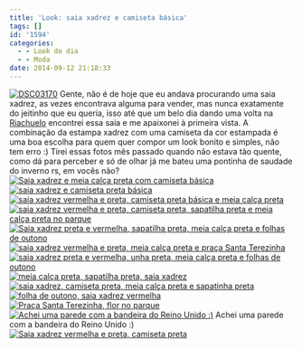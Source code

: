 ```yaml
---
title: 'Look: saia xadrez e camiseta básica'
tags: []
id: '1594'
categories:
  - - Look do dia
  - - Moda
date: 2014-09-12 21:18:33
---
```


[![DSC03170](http://natalia.blog.br/wp-content/uploads/2014/09/DSC03170.jpg)](http://natalia.blog.br/wp-content/uploads/2014/09/DSC03170.jpg) Gente, não é de hoje que eu andava procurando uma saia xadrez, as vezes encontrava alguma para vender, mas nunca exatamente do jeitinho que eu queria, isso até que um belo dia dando uma volta na [Riachuelo](http://riachuelo.com.br/ "Loja Riachuelo, saia xadrez ") encontrei essa saia e me apaixonei à primeira vista. A combinação da estampa xadrez com uma camiseta da cor estampada é uma boa escolha para quem quer compor um look bonito e simples, não tem erro :) Tirei essas fotos mês passado quando não estava tão quente, como dá para perceber e só de olhar já me bateu uma pontinha de saudade do inverno rs, em vocês não? [![Saia xadrez e meia calça preta com camiseta básica ](http://natalia.blog.br/wp-content/uploads/2014/09/DSC03167.jpg)](http://natalia.blog.br/wp-content/uploads/2014/09/DSC03167.jpg)[![saia xadrez e camiseta preta básica ](http://natalia.blog.br/wp-content/uploads/2014/09/DSC03173.jpg)](http://natalia.blog.br/wp-content/uploads/2014/09/DSC03173.jpg)[![saia xadrez vermelha e preta, camiseta preta básica e meia calça preta](http://natalia.blog.br/wp-content/uploads/2014/09/DSC03174.jpg)](http://natalia.blog.br/wp-content/uploads/2014/09/DSC03174.jpg)[![saia xadrez vermelha e preta, camiseta preta, sapatilha preta e meia calça preta no parque](http://natalia.blog.br/wp-content/uploads/2014/09/DSC03179.jpg)](http://natalia.blog.br/wp-content/uploads/2014/09/DSC03179.jpg)[![Saia xadrez preta e vermelha, sapatilha preta, meia calça preta e folhas de outono ](http://natalia.blog.br/wp-content/uploads/2014/09/DSC03177.jpg)](http://natalia.blog.br/wp-content/uploads/2014/09/DSC03177.jpg) [![saia xadrez vermelha e preta, meia calça preta e praça Santa Terezinha ](http://natalia.blog.br/wp-content/uploads/2014/09/DSC03168.jpg)](http://natalia.blog.br/wp-content/uploads/2014/09/DSC03168.jpg)[![saia xadrez preta e vermelha, unha preta, meia calça preta e folhas de outono ](http://natalia.blog.br/wp-content/uploads/2014/09/DSC03180.jpg)](http://natalia.blog.br/wp-content/uploads/2014/09/DSC03180.jpg)[![meia calça preta, sapatilha preta, saia xadrez ](http://natalia.blog.br/wp-content/uploads/2014/09/DSC03171.jpg)](http://natalia.blog.br/wp-content/uploads/2014/09/DSC03171.jpg) [![saia xadrez, camiseta preta, meia calça preta e sapatinha preta ](http://natalia.blog.br/wp-content/uploads/2014/09/DSC03172.jpg)](http://natalia.blog.br/wp-content/uploads/2014/09/DSC03172.jpg)[![folha de outono, saia xadrez vermelha ](http://natalia.blog.br/wp-content/uploads/2014/09/DSC03181.jpg)](http://natalia.blog.br/wp-content/uploads/2014/09/DSC03181.jpg)[![Praça Santa Terezinha, flor no parque ](http://natalia.blog.br/wp-content/uploads/2014/09/DSC03185.jpg)](http://natalia.blog.br/wp-content/uploads/2014/09/DSC03185.jpg) [![Achei uma parede com a bandeira do Reino Unido :)](http://natalia.blog.br/wp-content/uploads/2014/09/DSC03186-sem-quadrado.jpg)](http://natalia.blog.br/wp-content/uploads/2014/09/DSC03186-sem-quadrado.jpg) Achei uma parede com a bandeira do Reino Unido :) [![Saia xadrez vermelha e preta, camiseta preta ](http://natalia.blog.br/wp-content/uploads/2014/09/DSC03166.jpg)](http://natalia.blog.br/wp-content/uploads/2014/09/DSC03166.jpg)